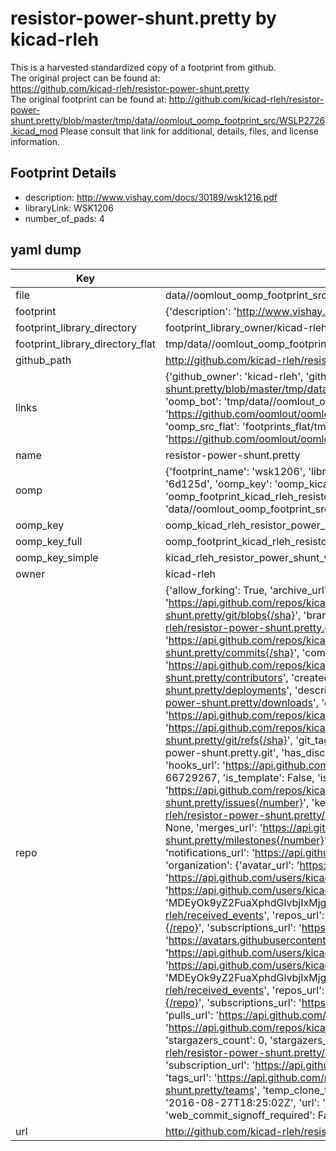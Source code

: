 # resistor-power-shunt.pretty by kicad-rleh  
This is a harvested standardized copy of a footprint from github.  
The original project can be found at:  
https://github.com/kicad-rleh/resistor-power-shunt.pretty  
The original footprint can be found at:
http://github.com/kicad-rleh/resistor-power-shunt.pretty/blob/master/tmp/data//oomlout_oomp_footprint_src/WSLP2726.kicad_mod
Please consult that link for additional, details, files, and license information.  
## Footprint Details
* description: http://www.vishay.com/docs/30189/wsk1216.pdf  
* libraryLink: WSK1206  
* number_of_pads: 4  
## yaml dump  
| Key | Value |  
| --- | --- |  
| file | data//oomlout_oomp_footprint_src/resistor-power-shunt.pretty/WSK1206.kicad_mod |  
| footprint | {'description': 'http://www.vishay.com/docs/30189/wsk1216.pdf', 'libraryLink': 'WSK1206', 'number_of_pads': 4} |  
| footprint_library_directory | footprint_library_owner/kicad-rleh_resistor-power-shunt.pretty |  
| footprint_library_directory_flat | tmp/data//oomlout_oomp_footprint_src/footprints_flat/kicad_rleh_resistor_power_shunt_wsk1206/working |  
| github_path | http://github.com/kicad-rleh/resistor-power-shunt.pretty/blob/master/tmp/data//oomlout_oomp_footprint_src/WSK1206.kicad_mod |  
| links | {'github_owner': 'kicad-rleh', 'github_repo_name': 'resistor-power-shunt.pretty', 'github_src': 'http://github.com/kicad-rleh/resistor-power-shunt.pretty/blob/master/tmp/data//oomlout_oomp_footprint_src/WSLP2726.kicad_mod', 'github_src_repo': 'https://github.com/kicad-rleh/resistor-power-shunt.pretty', 'oomp_bot': 'tmp/data//oomlout_oomp_footprint_src/footprints/kicad_rleh_resistor_power_shunt_wsk1206/working', 'oomp_bot_github': 'https://github.com/oomlout/oomlout_oomp_footprint_bot/tree/main/tmp/data//oomlout_oomp_footprint_src/footprints/kicad_rleh_resistor_power_shunt_wsk1206/working', 'oomp_src_flat': 'footprints_flat/tmp/data//oomlout_oomp_footprint_src/footprints_flat/kicad_rleh_resistor_power_shunt_wsk1206/working', 'oomp_src_flat_github': 'https://github.com/oomlout/oomlout_oomp_footprint_src/tree/main/tmp/data//oomlout_oomp_footprint_src/footprints_flat/kicad_rleh_resistor_power_shunt_wsk1206/working'} |  
| name | resistor-power-shunt.pretty |  
| oomp | {'footprint_name': 'wsk1206', 'library_name': 'resistor_power_shunt', 'md5': '6d125d6aff23db385bcd660d029c50e5', 'md5_10': '6d125d6aff', 'md5_5': '6d125', 'md5_6': '6d125d', 'oomp_key': 'oomp_kicad_rleh_resistor_power_shunt_wsk1206', 'oomp_key_extra': 'oomp_footprint_kicad_rleh_resistor_power_shunt_wsk1206', 'oomp_key_full': 'oomp_footprint_kicad_rleh_resistor_power_shunt_wsk1206_6d125d', 'oomp_key_simple': 'kicad_rleh_resistor_power_shunt_wsk1206', 'original_filename': 'data//oomlout_oomp_footprint_src/resistor-power-shunt.pretty/WSK1206.kicad_mod', 'owner_name': 'kicad_rleh'} |  
| oomp_key | oomp_kicad_rleh_resistor_power_shunt_wsk1206 |  
| oomp_key_full | oomp_footprint_kicad_rleh_resistor_power_shunt_wsk1206 |  
| oomp_key_simple | kicad_rleh_resistor_power_shunt_wsk1206 |  
| owner | kicad-rleh |  
| repo | {'allow_forking': True, 'archive_url': 'https://api.github.com/repos/kicad-rleh/resistor-power-shunt.pretty/{archive_format}{/ref}', 'archived': False, 'assignees_url': 'https://api.github.com/repos/kicad-rleh/resistor-power-shunt.pretty/assignees{/user}', 'blobs_url': 'https://api.github.com/repos/kicad-rleh/resistor-power-shunt.pretty/git/blobs{/sha}', 'branches_url': 'https://api.github.com/repos/kicad-rleh/resistor-power-shunt.pretty/branches{/branch}', 'clone_url': 'https://github.com/kicad-rleh/resistor-power-shunt.pretty.git', 'collaborators_url': 'https://api.github.com/repos/kicad-rleh/resistor-power-shunt.pretty/collaborators{/collaborator}', 'comments_url': 'https://api.github.com/repos/kicad-rleh/resistor-power-shunt.pretty/comments{/number}', 'commits_url': 'https://api.github.com/repos/kicad-rleh/resistor-power-shunt.pretty/commits{/sha}', 'compare_url': 'https://api.github.com/repos/kicad-rleh/resistor-power-shunt.pretty/compare/{base}...{head}', 'contents_url': 'https://api.github.com/repos/kicad-rleh/resistor-power-shunt.pretty/contents/{+path}', 'contributors_url': 'https://api.github.com/repos/kicad-rleh/resistor-power-shunt.pretty/contributors', 'created_at': '2016-08-27T18:21:11Z', 'default_branch': 'master', 'deployments_url': 'https://api.github.com/repos/kicad-rleh/resistor-power-shunt.pretty/deployments', 'description': 'KiCAD Footprints: Power and shunt resistors', 'disabled': False, 'downloads_url': 'https://api.github.com/repos/kicad-rleh/resistor-power-shunt.pretty/downloads', 'events_url': 'https://api.github.com/repos/kicad-rleh/resistor-power-shunt.pretty/events', 'fork': False, 'forks': 0, 'forks_count': 0, 'forks_url': 'https://api.github.com/repos/kicad-rleh/resistor-power-shunt.pretty/forks', 'full_name': 'kicad-rleh/resistor-power-shunt.pretty', 'git_commits_url': 'https://api.github.com/repos/kicad-rleh/resistor-power-shunt.pretty/git/commits{/sha}', 'git_refs_url': 'https://api.github.com/repos/kicad-rleh/resistor-power-shunt.pretty/git/refs{/sha}', 'git_tags_url': 'https://api.github.com/repos/kicad-rleh/resistor-power-shunt.pretty/git/tags{/sha}', 'git_url': 'git://github.com/kicad-rleh/resistor-power-shunt.pretty.git', 'has_discussions': False, 'has_downloads': True, 'has_issues': True, 'has_pages': False, 'has_projects': True, 'has_wiki': True, 'homepage': None, 'hooks_url': 'https://api.github.com/repos/kicad-rleh/resistor-power-shunt.pretty/hooks', 'html_url': 'https://github.com/kicad-rleh/resistor-power-shunt.pretty', 'id': 66729267, 'is_template': False, 'issue_comment_url': 'https://api.github.com/repos/kicad-rleh/resistor-power-shunt.pretty/issues/comments{/number}', 'issue_events_url': 'https://api.github.com/repos/kicad-rleh/resistor-power-shunt.pretty/issues/events{/number}', 'issues_url': 'https://api.github.com/repos/kicad-rleh/resistor-power-shunt.pretty/issues{/number}', 'keys_url': 'https://api.github.com/repos/kicad-rleh/resistor-power-shunt.pretty/keys{/key_id}', 'labels_url': 'https://api.github.com/repos/kicad-rleh/resistor-power-shunt.pretty/labels{/name}', 'language': None, 'languages_url': 'https://api.github.com/repos/kicad-rleh/resistor-power-shunt.pretty/languages', 'license': None, 'merges_url': 'https://api.github.com/repos/kicad-rleh/resistor-power-shunt.pretty/merges', 'milestones_url': 'https://api.github.com/repos/kicad-rleh/resistor-power-shunt.pretty/milestones{/number}', 'mirror_url': None, 'name': 'resistor-power-shunt.pretty', 'network_count': 0, 'node_id': 'MDEwOlJlcG9zaXRvcnk2NjcyOTI2Nw==', 'notifications_url': 'https://api.github.com/repos/kicad-rleh/resistor-power-shunt.pretty/notifications{?since,all,participating}', 'open_issues': 0, 'open_issues_count': 0, 'organization': {'avatar_url': 'https://avatars.githubusercontent.com/u/21282019?v=4', 'events_url': 'https://api.github.com/users/kicad-rleh/events{/privacy}', 'followers_url': 'https://api.github.com/users/kicad-rleh/followers', 'following_url': 'https://api.github.com/users/kicad-rleh/following{/other_user}', 'gists_url': 'https://api.github.com/users/kicad-rleh/gists{/gist_id}', 'gravatar_id': '', 'html_url': 'https://github.com/kicad-rleh', 'id': 21282019, 'login': 'kicad-rleh', 'node_id': 'MDEyOk9yZ2FuaXphdGlvbjIxMjgyMDE5', 'organizations_url': 'https://api.github.com/users/kicad-rleh/orgs', 'received_events_url': 'https://api.github.com/users/kicad-rleh/received_events', 'repos_url': 'https://api.github.com/users/kicad-rleh/repos', 'site_admin': False, 'starred_url': 'https://api.github.com/users/kicad-rleh/starred{/owner}{/repo}', 'subscriptions_url': 'https://api.github.com/users/kicad-rleh/subscriptions', 'type': 'Organization', 'url': 'https://api.github.com/users/kicad-rleh'}, 'owner': {'avatar_url': 'https://avatars.githubusercontent.com/u/21282019?v=4', 'events_url': 'https://api.github.com/users/kicad-rleh/events{/privacy}', 'followers_url': 'https://api.github.com/users/kicad-rleh/followers', 'following_url': 'https://api.github.com/users/kicad-rleh/following{/other_user}', 'gists_url': 'https://api.github.com/users/kicad-rleh/gists{/gist_id}', 'gravatar_id': '', 'html_url': 'https://github.com/kicad-rleh', 'id': 21282019, 'login': 'kicad-rleh', 'node_id': 'MDEyOk9yZ2FuaXphdGlvbjIxMjgyMDE5', 'organizations_url': 'https://api.github.com/users/kicad-rleh/orgs', 'received_events_url': 'https://api.github.com/users/kicad-rleh/received_events', 'repos_url': 'https://api.github.com/users/kicad-rleh/repos', 'site_admin': False, 'starred_url': 'https://api.github.com/users/kicad-rleh/starred{/owner}{/repo}', 'subscriptions_url': 'https://api.github.com/users/kicad-rleh/subscriptions', 'type': 'Organization', 'url': 'https://api.github.com/users/kicad-rleh'}, 'private': False, 'pulls_url': 'https://api.github.com/repos/kicad-rleh/resistor-power-shunt.pretty/pulls{/number}', 'pushed_at': '2017-02-02T01:22:39Z', 'releases_url': 'https://api.github.com/repos/kicad-rleh/resistor-power-shunt.pretty/releases{/id}', 'size': 0, 'ssh_url': 'git@github.com:kicad-rleh/resistor-power-shunt.pretty.git', 'stargazers_count': 0, 'stargazers_url': 'https://api.github.com/repos/kicad-rleh/resistor-power-shunt.pretty/stargazers', 'statuses_url': 'https://api.github.com/repos/kicad-rleh/resistor-power-shunt.pretty/statuses/{sha}', 'subscribers_count': 2, 'subscribers_url': 'https://api.github.com/repos/kicad-rleh/resistor-power-shunt.pretty/subscribers', 'subscription_url': 'https://api.github.com/repos/kicad-rleh/resistor-power-shunt.pretty/subscription', 'svn_url': 'https://github.com/kicad-rleh/resistor-power-shunt.pretty', 'tags_url': 'https://api.github.com/repos/kicad-rleh/resistor-power-shunt.pretty/tags', 'teams_url': 'https://api.github.com/repos/kicad-rleh/resistor-power-shunt.pretty/teams', 'temp_clone_token': None, 'topics': [], 'trees_url': 'https://api.github.com/repos/kicad-rleh/resistor-power-shunt.pretty/git/trees{/sha}', 'updated_at': '2016-08-27T18:25:02Z', 'url': 'https://api.github.com/repos/kicad-rleh/resistor-power-shunt.pretty', 'visibility': 'public', 'watchers': 0, 'watchers_count': 0, 'web_commit_signoff_required': False} |  
| url | http://github.com/kicad-rleh/resistor-power-shunt.pretty |  

